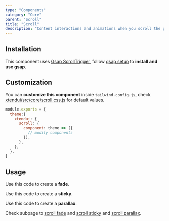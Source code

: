 ```yaml
---
type: "Components"
category: "Core"
parent: "Scroll"
title: "Scroll"
description: "Content interactions and animations when you scroll the page, sticky pinned elements, fade elements, parallax."
---
```


## Installation

This component uses [Gsap ScrollTrigger](https://greensock.com/docs/v3/Plugins/ScrollTrigger), follow [gsap setup](/introduction/getting-started/setup#javascript-gsap) to **install and use gsap**.

## Customization

You can **customize this component** inside `tailwind.config.js`, check [xtendui/src/core/scroll.css.js](https://github.com/minimit/xtendui/blob/master/src/core/scroll.css.js) for default values.

```jsx
module.exports = {
  theme:{
    xtendui: {
      scroll: {
        component: theme => ({
          // modify components
        }),
      },
    },
  },
}
```

## Usage

Use this code to create a **fade**.

<demo>
  <div class="gatsby_demo_item toggle" data-iframe="iframe/components/core/scroll/fade"></div>
</demo>

Use this code to create a **sticky**.

<demo>
  <div class="gatsby_demo_item toggle" data-iframe="iframe/components/core/scroll/sticky"></div>
</demo>

Use this code to create a **parallax**.

<demo>
  <div class="gatsby_demo_item toggle" data-iframe="iframe/components/core/scroll/parallax"></div>
</demo>

Check subpage to [scroll fade](/components/core/scroll/fade) and [scroll sticky](/components/core/scroll/sticky) and [scroll parallax](/components/core/scroll/parallax).

